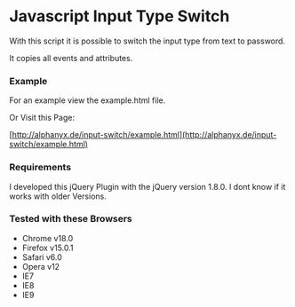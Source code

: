 # Javascript Input Type Switch

With this script it is possible to switch the input type from text to password.

It copies all events and attributes.

### Example

For an example view the example.html file.

Or Visit this Page:

[http://alphanyx.de/input-switch/example.html](http://alphanyx.de/input-switch/example.html)

### Requirements

I developed this jQuery Plugin with the jQuery version 1.8.0.
I dont know if it works with older Versions.


### Tested with these Browsers

* Chrome v18.0
* Firefox v15.0.1
* Safari v6.0
* Opera v12
* IE7
* IE8
* IE9